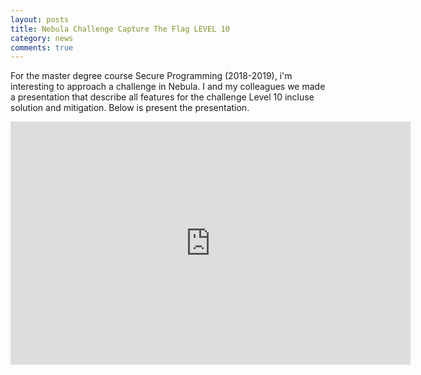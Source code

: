 ```yaml
---
layout: posts
title: Nebula Challenge Capture The Flag LEVEL 10
category: news
comments: true
---
```

For the master degree course Secure Programming (2018-2019), i'm interesting to approach a challenge in Nebula. I and my colleagues we made a presentation that describe all features for the challenge Level 10 incluse solution and mitigation.
Below is present the presentation.
<iframe src="https://docs.google.com/presentation/d/e/2PACX-1vQG69GVuf37yGnWlPD7Ca0sqYpgvwoosUnqHg3kwEfgS94d8evmSkCn_VDSd_2pKqEZUB6U85TXw_QC/embed?start=false&loop=false&delayms=3000" frameborder="0" width="640" height="389" allowfullscreen="true" mozallowfullscreen="true" webkitallowfullscreen="true"></iframe>

